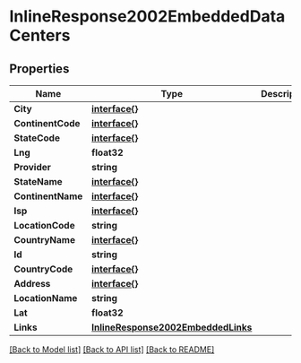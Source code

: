 # InlineResponse2002EmbeddedDataCenters

## Properties

Name | Type | Description | Notes
------------ | ------------- | ------------- | -------------
**City** | [**interface{}**](.md) |  | 
**ContinentCode** | [**interface{}**](.md) |  | 
**StateCode** | [**interface{}**](.md) |  | 
**Lng** | **float32** |  | 
**Provider** | **string** |  | 
**StateName** | [**interface{}**](.md) |  | 
**ContinentName** | [**interface{}**](.md) |  | 
**Isp** | [**interface{}**](.md) |  | 
**LocationCode** | **string** |  | 
**CountryName** | [**interface{}**](.md) |  | 
**Id** | **string** |  | 
**CountryCode** | [**interface{}**](.md) |  | 
**Address** | [**interface{}**](.md) |  | 
**LocationName** | **string** |  | 
**Lat** | **float32** |  | 
**Links** | [**InlineResponse2002EmbeddedLinks**](inline_response_200_2__embedded__links.md) |  | 

[[Back to Model list]](../README.md#documentation-for-models) [[Back to API list]](../README.md#documentation-for-api-endpoints) [[Back to README]](../README.md)


